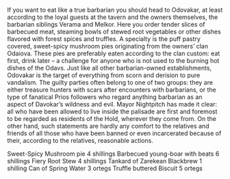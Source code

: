 If you want to eat like a true barbarian you should head to Odovakar, at least according to the loyal guests at the tavern and the owners themselves, the barbarian siblings Verama and Melkor. Here you order tender slices of barbecued meat, steaming bowls of stewed root vegetables or other dishes flavored with forest spices and truffles. A specialty is the puff pastry covered, sweet-spicy mushroom pies originating from the owners’ clan Odaiova. These pies are preferably eaten according to the clan custom: eat first, drink later – a challenge for anyone who is not used to the burning hot dishes of the Odavs. Just like all other barbarian-owned establishments, Odovakar is the target of everything from scorn and derision to pure vandalism. The guilty parties often belong to one of two groups: they are either treasure hunters with scars after encounters with barbarians, or the type of fanatical Prios followers who regard anything barbarian as an aspect of Davokar’s wildness and evil. Mayor Nightpitch has made it clear: all who have been allowed to live inside the palisade are first and foremost to be regarded as residents of the Hold, wherever they come from. On the other hand, such statements are hardly any comfort to the relatives and friends of all those who have been banned or even incarcerated because of their, according to the relatives, reasonable actions.

Sweet-Spicy Mushroom pie 4 shillings 
Barbecued young-boar with beats 6 shillings 
Fiery Root Stew 4 shillings 
Tankard of Zarekean Blackbrew 1 shilling 
Can of Spring Water 3 ortegs 
Truffle buttered Biscuit 5 ortegs